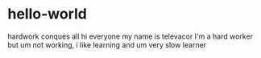 # hello-world
hardwork conques all
hi everyone my name is televacor I'm a hard worker but um not working,
i like learning and um very slow learner
